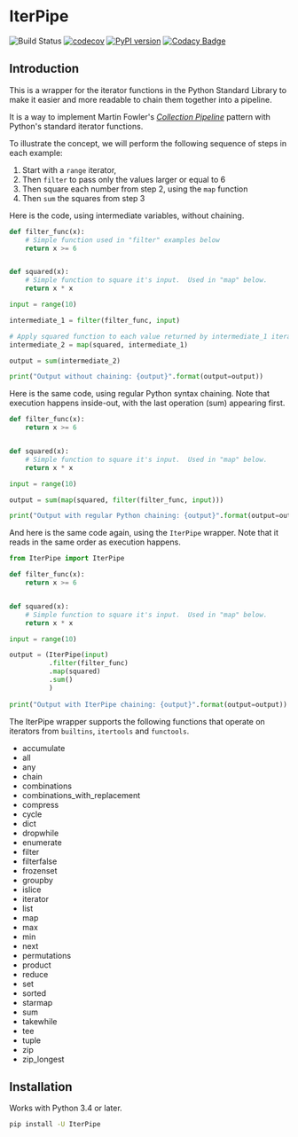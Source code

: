 # IterPipe
![Build Status](https://travis-ci.org/ZianVW/IterPipe.svg?branch=master)
[![codecov](https://codecov.io/gh/ZianVW/IterPipe/branch/master/graph/badge.svg)](https://codecov.io/gh/ZianVW/IterPipe)
[![PyPI version](https://badge.fury.io/py/IterPipe.svg)](https://badge.fury.io/py/IterPipe)
[![Codacy Badge](https://api.codacy.com/project/badge/Grade/92990c1cc30349459a00253ad646e8eb)](https://www.codacy.com/app/Cognizon/IterPipe?utm_source=github.com&amp;utm_medium=referral&amp;utm_content=ZianVW/IterPipe&amp;utm_campaign=Badge_Grade)

## Introduction
This is a wrapper for the iterator functions in the Python Standard Library to make it easier and more readable to chain them together into a pipeline.

It is a way to implement Martin Fowler's _[Collection Pipeline](https://martinfowler.com/articles/collection-pipeline/)_ pattern  with Python's standard iterator functions.

To illustrate the concept, we will perform the following sequence of steps in each example:

1.  Start with a `range` iterator,
2.  Then `filter` to pass only the values larger or equal to 6
3.  Then square each number from step 2, using the `map` function
4.  Then `sum` the squares from step 3

Here is the code, using intermediate variables, without chaining.
```python
def filter_func(x):
    # Simple function used in "filter" examples below
    return x >= 6


def squared(x):
    # Simple function to square it's input.  Used in "map" below.
    return x * x

input = range(10)

intermediate_1 = filter(filter_func, input)

# Apply squared function to each value returned by intermediate_1 iterator
intermediate_2 = map(squared, intermediate_1)

output = sum(intermediate_2)

print("Output without chaining: {output}".format(output=output))
```

Here is the same code, using regular Python syntax chaining. Note that execution happens inside-out, with the last operation (sum) appearing first.
```python
def filter_func(x):
    return x >= 6


def squared(x):
    # Simple function to square it's input.  Used in "map" below.
    return x * x

input = range(10)

output = sum(map(squared, filter(filter_func, input)))

print("Output with regular Python chaining: {output}".format(output=output))
```

And here is the same code again, using the `IterPipe` wrapper. Note that it reads in the same order as execution happens.
```python
from IterPipe import IterPipe

def filter_func(x):
    return x >= 6


def squared(x):
    # Simple function to square it's input.  Used in "map" below.
    return x * x

input = range(10)

output = (IterPipe(input) 
          .filter(filter_func)
          .map(squared)
          .sum()
          )
          
print("Output with IterPipe chaining: {output}".format(output=output))
``` 

The IterPipe wrapper supports the following functions that operate on iterators from `builtins`, `itertools` and `functools`.

+   accumulate
+   all
+   any
+   chain
+   combinations
+   combinations_with_replacement
+   compress
+   cycle
+   dict
+   dropwhile
+   enumerate
+   filter
+   filterfalse
+   frozenset
+   groupby
+   islice
+   iterator
+   list
+   map
+   max
+   min
+   next
+   permutations
+   product
+   reduce
+   set
+   sorted
+   starmap
+   sum
+   takewhile
+   tee
+   tuple
+   zip
+   zip_longest

## Installation

Works with Python 3.4 or later.

```bash
pip install -U IterPipe
```